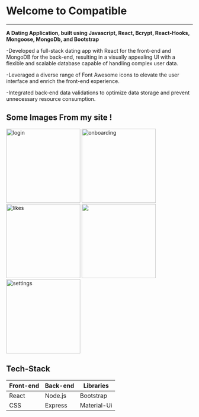 <div>
  <h1>Welcome to Compatible</h1>
  <hr />
  <p>
  <strong>
     A Dating Application, built using Javascript, React, Bcrypt, React-Hooks, Mongoose, MongoDb, and Bootstrap
  </strong>

-Developed a full-stack dating app with React for the front-end and MongoDB for the back-end, resulting in a visually appealing UI with a flexible and scalable database capable of handling complex user data.

-Leveraged a diverse range of Font Awesome icons to elevate the user interface and enrich the front-end experience.

-Integrated back-end data validations to optimize data storage and prevent unnecessary resource consumption.

  </p>
  <div>
    <h2>Some Images From my site !</h2>
    <div>
      <img style="width: 200px;" src="https://imgur.com/1Zl0dTg" alt="login"/>
      <img style="width: 200px;" src="https://imgur.com/i4QOQvJ" alt="onboarding"/>
      <img style="width: 200px;" src="https://imgur.com/v0ZLvoT" alt="likes"/>
      <img style="width: 200px;" src="https://imgur.com/fOwGpqi" alt=""matches/>
      <img style="width: 200px;" src="https://i.imgur.com/5A08E66.jpg" alt="settings"/>
    </div>
    <h2>Tech-Stack</h2>
    <div>
      <table>
        <thead>
          <tr>
            <th>
              Front-end
            </th>
            <th>
              Back-end
            </th>
            <th>
              Libraries
            </th>
          </tr>
        </thead>
        <tbody>
          <tr>
            <td>
            React
            </td>
            <td>
            Node.js
            </td>
            <td>
            Bootstrap
            </td>
          </tr>
          <tr>
            <td>
            CSS
            </td>
            <td>
            Express
            </td>
            <td>
            Material-Ui
            </td>
          </tr>
        </tbody>
      </table
    </div>
   </div>
</div>
